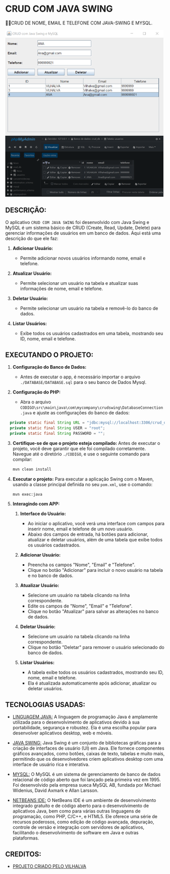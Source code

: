 # CRUD COM JAVA SWING
👨‍🏫CRUD DE NOME, EMAIL E TELEFONE COM JAVA-SWING E MYSQL.

<img src="./IMAGENS/FOTO_1.png" align="center" width="500"> <br>
<img src="./IMAGENS/FOTO_2.png" align="center" width="500"> <br>

## DESCRIÇÃO:
O aplicativo `CRUD COM JAVA SWING` foi desenvolvido com Java Swing e MySQL é um sistema básico de CRUD (Create, Read, Update, Delete) para gerenciar informações de usuários em um banco de dados. Aqui está uma descrição do que ele faz:

1. **Adicionar Usuário:**
   - Permite adicionar novos usuários informando nome, email e telefone.

2. **Atualizar Usuário:**
   - Permite selecionar um usuário na tabela e atualizar suas informações de nome, email e telefone.

3. **Deletar Usuário:**
   - Permite selecionar um usuário na tabela e removê-lo do banco de dados.

4. **Listar Usuários:**
   - Exibe todos os usuários cadastrados em uma tabela, mostrando seu ID, nome, email e telefone.

## EXECUTANDO O PROJETO:
1. **Configuração do Banco de Dados:**
   - Antes de executar o app, é necessário importar o arquivo `./DATABASE/DATABASE.sql` para o seu banco de Dados Mysql.

2. **Configuração do PHP:**
   - Abra o arquivo `CODIGO\src\main\java\com\mycompany\crudswing\DatabaseConnection.java` e ajuste as configurações do banco de dados:

  ```java
    private static final String URL = "jdbc:mysql://localhost:3306/crud_db";
    private static final String USER = "root";
    private static final String PASSWORD = "";
  ```

3. **Certifique-se de que o projeto esteja compilado:**
   Antes de executar o projeto, você deve garantir que ele foi compilado corretamente. Navegue até o diretório `./CODIGO`, e use o seguinte comando para compilar:

   ```bash
   mvn clean install
   ```

4. **Executar o projeto:**
   Para executar a aplicação Swing com o Maven, usando a classe principal definida no seu `pom.xml`, use o comando:

   ```bash
   mvn exec:java
   ```

5. **Interagindo com APP:**
   1. **Interface do Usuário:**
      - Ao iniciar o aplicativo, você verá uma interface com campos para inserir nome, email e telefone de um novo usuário.
      - Abaixo dos campos de entrada, há botões para adicionar, atualizar e deletar usuários, além de uma tabela que exibe todos os usuários cadastrados.

   2. **Adicionar Usuário:**
      - Preencha os campos "Nome", "Email" e "Telefone".
      - Clique no botão "Adicionar" para incluir o novo usuário na tabela e no banco de dados.

   3. **Atualizar Usuário:**
      - Selecione um usuário na tabela clicando na linha correspondente.
      - Edite os campos de "Nome", "Email" e "Telefone".
      - Clique no botão "Atualizar" para salvar as alterações no banco de dados.

   4. **Deletar Usuário:**
      - Selecione um usuário na tabela clicando na linha correspondente.
      - Clique no botão "Deletar" para remover o usuário selecionado do banco de dados.

   5. **Listar Usuários:**
      - A tabela exibe todos os usuários cadastrados, mostrando seu ID, nome, email e telefone.
      - Ela é atualizada automaticamente após adicionar, atualizar ou deletar usuários.

## TECNOLOGIAS USADAS:
- [LINGUAGEM JAVA:](https://github.com/VILHALVA/CURSO-DE-JAVA) A linguagem de programação Java é amplamente utilizada para o desenvolvimento de aplicativos devido à sua portabilidade, segurança e robustez. Ela é uma escolha popular para desenvolver aplicativos desktop, web e móveis.

- [JAVA SWING:](https://github.com/VILHALVA/CURSO-DE-JAVA-SWING) Java Swing é um conjunto de bibliotecas gráficas para a criação de interfaces de usuário (UI) em Java. Ele fornece componentes gráficos avançados, como botões, caixas de texto, tabelas e muito mais, permitindo que os desenvolvedores criem aplicativos desktop com uma interface de usuário rica e interativa.

- [MYSQL:](https://github.com/VILHALVA/CURSO-DE-MYSQL) O MySQL é um sistema de gerenciamento de banco de dados relacional de código aberto que foi lançado pela primeira vez em 1995. Foi desenvolvido pela empresa sueca MySQL AB, fundada por Michael Widenius, David Axmark e Allan Larsson.

- [NETBEANS IDE:](https://netbeans.apache.org/download/index.html) O NetBeans IDE é um ambiente de desenvolvimento integrado gratuito e de código aberto para o desenvolvimento de aplicativos Java, bem como para várias outras linguagens de programação, como PHP, C/C++, e HTML5. Ele oferece uma série de recursos poderosos, como edição de código avançada, depuração, controle de versão e integração com servidores de aplicativos, facilitando o desenvolvimento de software em Java e outras plataformas.

## CREDITOS:
- [PROJETO CRIADO PELO VILHALVA](https://github.com/VILHALVA)


